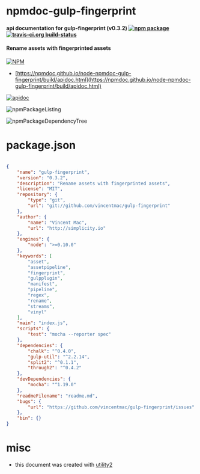# npmdoc-gulp-fingerprint

#### api documentation for  gulp-fingerprint (v0.3.2)  [![npm package](https://img.shields.io/npm/v/npmdoc-gulp-fingerprint.svg?style=flat-square)](https://www.npmjs.org/package/npmdoc-gulp-fingerprint) [![travis-ci.org build-status](https://api.travis-ci.org/npmdoc/node-npmdoc-gulp-fingerprint.svg)](https://travis-ci.org/npmdoc/node-npmdoc-gulp-fingerprint)

#### Rename assets with fingerprinted assets

[![NPM](https://nodei.co/npm/gulp-fingerprint.png?downloads=true&downloadRank=true&stars=true)](https://www.npmjs.com/package/gulp-fingerprint)

- [https://npmdoc.github.io/node-npmdoc-gulp-fingerprint/build/apidoc.html](https://npmdoc.github.io/node-npmdoc-gulp-fingerprint/build/apidoc.html)

[![apidoc](https://npmdoc.github.io/node-npmdoc-gulp-fingerprint/build/screenCapture.buildCi.browser.%252Ftmp%252Fbuild%252Fapidoc.html.png)](https://npmdoc.github.io/node-npmdoc-gulp-fingerprint/build/apidoc.html)

![npmPackageListing](https://npmdoc.github.io/node-npmdoc-gulp-fingerprint/build/screenCapture.npmPackageListing.svg)

![npmPackageDependencyTree](https://npmdoc.github.io/node-npmdoc-gulp-fingerprint/build/screenCapture.npmPackageDependencyTree.svg)



# package.json

```json

{
    "name": "gulp-fingerprint",
    "version": "0.3.2",
    "description": "Rename assets with fingerprinted assets",
    "license": "MIT",
    "repository": {
        "type": "git",
        "url": "git://github.com/vincentmac/gulp-fingerprint"
    },
    "author": {
        "name": "Vincent Mac",
        "url": "http://simplicity.io"
    },
    "engines": {
        "node": ">=0.10.0"
    },
    "keywords": [
        "asset",
        "assetpipeline",
        "fingerprint",
        "gulpplugin",
        "manifest",
        "pipeline",
        "regex",
        "rename",
        "streams",
        "vinyl"
    ],
    "main": "index.js",
    "scripts": {
        "test": "mocha --reporter spec"
    },
    "dependencies": {
        "chalk": "^0.4.0",
        "gulp-util": "^2.2.14",
        "split2": "^0.1.1",
        "through2": "^0.4.2"
    },
    "devDependencies": {
        "mocha": "^1.19.0"
    },
    "readmeFilename": "readme.md",
    "bugs": {
        "url": "https://github.com/vincentmac/gulp-fingerprint/issues"
    },
    "bin": {}
}
```



# misc
- this document was created with [utility2](https://github.com/kaizhu256/node-utility2)

